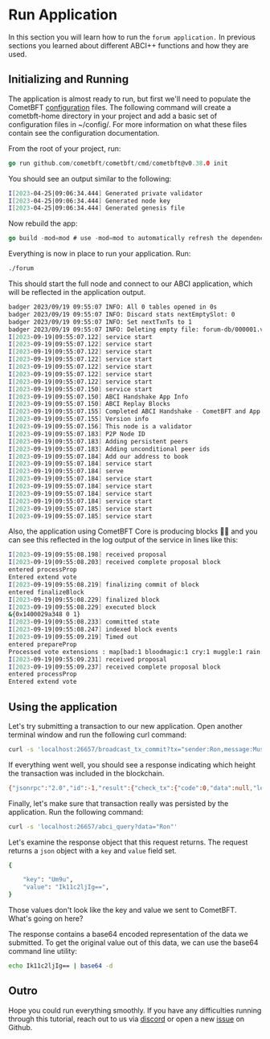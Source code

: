 # Run Application

In this section you will learn how to run the `forum application.` In previous sections you learned about different ABCI++ functions and how they are used.

## Initializing and Running

The application is almost ready to run, but first we'll need to populate the CometBFT [configuration](https://github.com/cometbft/cometbft/blob/v0.38.x/docs/core/configuration.md) files. The following command will create a cometbft-home directory in your project and add a basic set of configuration files in ~/config/. For more information on what these files contain see the configuration documentation.

From the root of your project, run:

```go
go run github.com/cometbft/cometbft/cmd/cometbft@v0.38.0 init 
```

You should see an output similar to the following:

```bash
I[2023-04-25|09:06:34.444] Generated private validator                  module=main keyFile=/tmp/cometbft-home/config/priv_validator_key.json stateFile=/tmp/cometbft-home/data/priv_validator_state.json
I[2023-04-25|09:06:34.444] Generated node key                           module=main path=/tmp/cometbft-home/config/node_key.json
I[2023-04-25|09:06:34.444] Generated genesis file                       module=main path=/tmp/cometbft-home/config/genesis.json
```

Now rebuild the app:

```go
go build -mod=mod # use -mod=mod to automatically refresh the dependencies
```

Everything is now in place to run your application. Run:

```bash
./forum 
```

This should start the full node and connect to our ABCI application, which will be reflected in the application output.

```bash
badger 2023/09/19 09:55:07 INFO: All 0 tables opened in 0s
badger 2023/09/19 09:55:07 INFO: Discard stats nextEmptySlot: 0
badger 2023/09/19 09:55:07 INFO: Set nextTxnTs to 1
badger 2023/09/19 09:55:07 INFO: Deleting empty file: forum-db/000001.vlog
I[2023-09-19|09:55:07.122] service start                                module=proxy msg="Starting multiAppConn service" impl=multiAppConn
I[2023-09-19|09:55:07.122] service start                                module=abci-client connection=query msg="Starting localClient service" impl=localClient
I[2023-09-19|09:55:07.122] service start                                module=abci-client connection=snapshot msg="Starting localClient service" impl=localClient
I[2023-09-19|09:55:07.122] service start                                module=abci-client connection=mempool msg="Starting localClient service" impl=localClient
I[2023-09-19|09:55:07.122] service start                                module=abci-client connection=consensus msg="Starting localClient service" impl=localClient
I[2023-09-19|09:55:07.122] service start                                module=events msg="Starting EventBus service" impl=EventBus
I[2023-09-19|09:55:07.122] service start                                module=pubsub msg="Starting PubSub service" impl=PubSub
I[2023-09-19|09:55:07.150] service start                                module=txindex msg="Starting IndexerService service" impl=IndexerService
I[2023-09-19|09:55:07.150] ABCI Handshake App Info                      module=consensus height=0 hash=0000000000000000 software-version=2.0.0 protocol-version=1
I[2023-09-19|09:55:07.150] ABCI Replay Blocks                           module=consensus appHeight=0 storeHeight=0 stateHeight=0
I[2023-09-19|09:55:07.155] Completed ABCI Handshake - CometBFT and App are synced module=consensus appHeight=0 appHash=0000000000000000
I[2023-09-19|09:55:07.155] Version info                                 tendermint_version=0.38.0-alpha.1 abci=2.0.0 block=11 p2p=8 commit_hash=
I[2023-09-19|09:55:07.156] This node is a validator                     module=consensus addr=D4D5900874CD2A9D9D27456C3BD17E3DE1945294 pubKey=PubKeyEd25519{22753B9B087511419FD1850DD63E58A0C773AFBE97AE6BD17B82F616C15D3BC1}
I[2023-09-19|09:55:07.183] P2P Node ID                                  module=p2p ID=698d2029a57c5f9994db2fe06284fa812856604b file=/Users/aliasgarmerchant/.cometbft/config/node_key.json
I[2023-09-19|09:55:07.183] Adding persistent peers                      module=p2p addrs=[]
I[2023-09-19|09:55:07.183] Adding unconditional peer ids                module=p2p ids=[]
I[2023-09-19|09:55:07.184] Add our address to book                      module=p2p book=/Users/aliasgarmerchant/.cometbft/config/addrbook.json addr=698d2029a57c5f9994db2fe06284fa812856604b@0.0.0.0:26656
I[2023-09-19|09:55:07.184] service start                                msg="Starting Node service" impl=Node
I[2023-09-19|09:55:07.184] serve                                        module=rpc-server msg="Starting RPC HTTP server on 127.0.0.1:26657"
I[2023-09-19|09:55:07.184] service start                                module=p2p msg="Starting P2P Switch service" impl="P2P Switch"
I[2023-09-19|09:55:07.184] service start                                module=pex msg="Starting PEX service" impl=PEX
I[2023-09-19|09:55:07.184] service start                                module=p2p book=/Users/aliasgarmerchant/.cometbft/config/addrbook.json msg="Starting AddrBook service" impl=AddrBook
I[2023-09-19|09:55:07.184] service start                                module=mempool msg="Starting Mempool service" impl=Mempool
I[2023-09-19|09:55:07.185] service start                                module=blocksync msg="Starting Reactor service" impl=Reactor
I[2023-09-19|09:55:07.185] service start                                module=consensus msg="Starting Consensus service" impl=ConsensusReactor
```

Also, the application using CometBFT Core is producing blocks 🎉🎉 and you can see this reflected in the log output of the service in lines like this:

```bash
I[2023-09-19|09:55:08.198] received proposal                            module=consensus proposal="Proposal{1/0 (E1B8C3C405ADA6C114AFC1ED6C9886860F5AAA453ECF9F7005C783F26EE7D269:1:9CBA7D909A48, -1) 6D35E2385EE7 @ 2023-09-19T07:55:08.191796Z}"
I[2023-09-19|09:55:08.203] received complete proposal block             module=consensus height=1 hash=E1B8C3C405ADA6C114AFC1ED6C9886860F5AAA453ECF9F7005C783F26EE7D269
entered processProp
Entered extend vote
I[2023-09-19|09:55:08.219] finalizing commit of block                   module=consensus height=1 hash=E1B8C3C405ADA6C114AFC1ED6C9886860F5AAA453ECF9F7005C783F26EE7D269 root=0000000000000000 num_txs=0
entered finalizeBlock
I[2023-09-19|09:55:08.229] finalized block                              module=state height=1 num_txs_res=0 num_val_updates=0 block_app_hash=0000000000000000
I[2023-09-19|09:55:08.229] executed block                               module=state height=1 app_hash=0000000000000000
&{0x1400029a348 0 1}
I[2023-09-19|09:55:08.233] committed state                              module=state height=1 block_app_hash=0000000000000000
I[2023-09-19|09:55:08.247] indexed block events                         module=txindex height=1
I[2023-09-19|09:55:09.219] Timed out                                    module=consensus dur=977.115ms height=2 round=0 step=RoundStepNewHeight
entered prepareProp
Processed vote extensions : map[bad:1 bloodmagic:1 cry:1 muggle:1 rain:1]
I[2023-09-19|09:55:09.231] received proposal                            module=consensus proposal="Proposal{2/0 (54630851263B7DEA61138CADDEA3C6A1E66E7D85A7F37FEEC0A8BD1093247DC9:1:7DF7EE24A59F, -1) 6FEECC38DF51 @ 2023-09-19T07:55:09.225023Z}"
I[2023-09-19|09:55:09.237] received complete proposal block             module=consensus height=2 hash=54630851263B7DEA61138CADDEA3C6A1E66E7D85A7F37FEEC0A8BD1093247DC9
entered processProp
Entered extend vote
```

## Using the application

Let's try submitting a transaction to our new application. Open another terminal window and run the following curl command:

```bash
curl -s 'localhost:26657/broadcast_tx_commit?tx="sender:Ron,message:Music"'
```

If everything went well, you should see a response indicating which height the transaction was included in the blockchain.

```bash
{"jsonrpc":"2.0","id":-1,"result":{"check_tx":{"code":0,"data":null,"log":"","info":"","gas_wanted":"0","gas_used":"0","events":[],"codespace":""},"tx_result":{"code":0,"data":null,"log":"","info":"","gasWanted":"0","gasUsed":"0","events":[],"codespace":""},"hash":"DD0DD9613C83E5CCDE31342DC49CEF1DD6423271B090BC6A73E800FD163E7ADD","height":"786"}}% 
```

Finally, let's make sure that transaction really was persisted by the application. Run the following command:

```bash
curl -s 'localhost:26657/abci_query?data="Ron"'
```

Let's examine the response object that this request returns. The request returns a `json` object with a `key` and `value` field set.

```bash
{

    "key": "Um9u",
    "value": "Ik11c2ljIg==",
}
```

Those values don't look like the key and value we sent to CometBFT. What's going on here?

The response contains a base64 encoded representation of the data we submitted. To get the original value out of this data, we can use the base64 command line utility:

```bash
echo Ik11c2ljIg== | base64 -d
```

## Outro

Hope you could run everything smoothly. If you have any difficulties running through this tutorial, reach out to us via [discord](https://discord.com/invite/cosmosnetwork) or open a new [issue](https://github.com/cometbft/cometbft/issues/new/choose) on Github.
